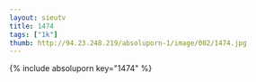 ```yaml
--- 
layout: sieutv
title: 1474
tags: ["1k"]
thumb: http://94.23.248.219/absoluporn-1/image/002/1474.jpg
---
```

{% include absoluporn key="1474" %} 
